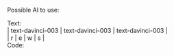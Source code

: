 Possible AI to use:

Text:   
| text-davinci-003 | text-davinci-003 | text-davinci-003 |  
| r | e | w | s |  
Code: